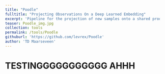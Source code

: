 ```yaml
---
title: "Poodle"
fulltitle: "Projecting Observations On a Deep Learned Embedding"
excerpt: 'Pipeline for the projection of new samples onto a shared product space'
teaser: Poodle_img.jpg
collection: tools
permalink: /tools/Poodle
githuburl: 'https://github.com/levrex/Poodle'
author: 'TD Maarseveen'
---
```


<h1> TESTINGGGGGGGGGGG AHHH </h1>
